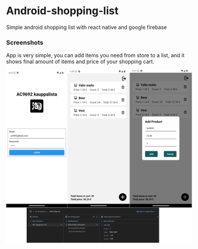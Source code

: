 # Android-shopping-list
Simple android shopping list with react native and google firebase

### Screenshots

App is very simple, you can add items you need from store to a list, and it shows final amount of items and price of your shopping cart.

![shoppinglist](images/ShoppingList.png)